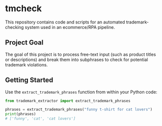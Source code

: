 # tmcheck

This repository contains code and scripts for an automated trademark-checking system used in an ecommerce/RPA pipeline.

## Project Goal

The goal of this project is to process free-text input (such as product titles or descriptions) and break them into subphrases to check for potential trademark violations.

## Getting Started

Use the `extract_trademark_phrases` function from within your Python code:

```python
from trademark_extractor import extract_trademark_phrases

phrases = extract_trademark_phrases("funny t-shirt for cat lovers")
print(phrases)
# ['funny', 'cat', 'cat lovers']
```
